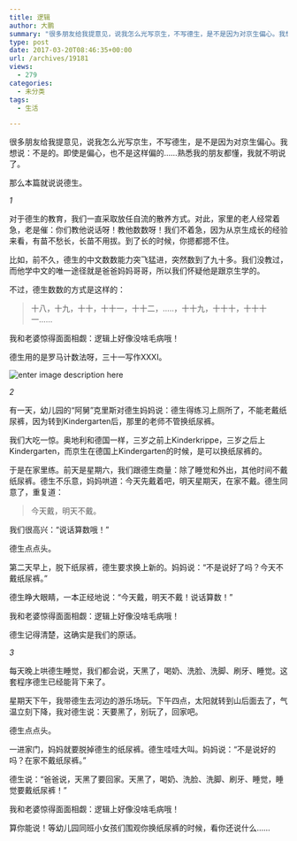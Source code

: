```yaml
---
title: 逻辑
author: 大鹏
summary: "很多朋友给我提意见，说我怎么光写京生，不写德生，是不是因为对京生偏心。我想说：不是的。即使是偏心，也不是这样偏的……熟悉我的朋友都懂，我就不明说了。"
type: post
date: 2017-03-20T08:46:35+00:00
url: /archives/19181
views:
  - 279
categories:
  - 未分类
tags:
  - 生活

---
```

很多朋友给我提意见，说我怎么光写京生，不写德生，是不是因为对京生偏心。我想说：不是的。即使是偏心，也不是这样偏的……熟悉我的朋友都懂，我就不明说了。

那么本篇就说说德生。

_1_

对于德生的教育，我们一直采取放任自流的散养方式。对此，家里的老人经常着急，老是催：你们教他说话呀！教他数数呀！我们不着急，因为从京生成长的经验来看，有苗不愁长，长苗不用拔。到了长的时候，你摁都摁不住。

比如，前不久，德生的中文数数能力突飞猛进，突然数到了九十多。我们没教过，而他学中文的唯一途径就是爸爸妈妈哥哥，所以我们怀疑他是跟京生学的。

不过，德生数数的方式是这样的：

> 十八，十九，十十，十十一，十十二，&#8230;..，十十九，十十十，十十十一&#8230;&#8230;

我和老婆惊得面面相觑：逻辑上好像没啥毛病哦！

德生用的是罗马计数法呀，三十一写作XXXI。

![enter image description here][1]

_2_

有一天，幼儿园的“阿舅”克里斯对德生妈妈说：德生得练习上厕所了，不能老戴纸尿裤，因为转到Kindergarten后，那里的老师不管换纸尿裤。

我们大吃一惊。奥地利和德国一样，三岁之前上Kinderkrippe，三岁之后上Kindergarten，而京生在德国上Kindergarten的时候，是可以换纸尿裤的。

于是在家里练。前天是星期六，我们跟德生商量：除了睡觉和外出，其他时间不戴纸尿裤。德生不乐意，妈妈哄道：今天先戴着吧，明天星期天，在家不戴。德生同意了，重复道：

> 今天戴，明天不戴。

我们很高兴：“说话算数哦！”

德生点点头。

第二天早上，脱下纸尿裤，德生要求换上新的。妈妈说：“不是说好了吗？今天不戴纸尿裤。”

德生睁大眼睛，一本正经地说：“今天戴，明天不戴！说话算数！”

我和老婆惊得面面相觑：逻辑上好像没啥毛病哦！

德生记得清楚，这确实是我们的原话。

_3_

每天晚上哄德生睡觉，我们都会说，天黑了，喝奶、洗脸、洗脚、刷牙、睡觉。这套程序德生已经能背下来了。

星期天下午，我带德生去河边的游乐场玩。下午四点，太阳就转到山后面去了，气温立刻下降，我对德生说：天要黑了，别玩了，回家吧。

德生点点头。

一进家门，妈妈就要脱掉德生的纸尿裤。德生哇哇大叫。妈妈说：“不是说好的吗？在家不戴纸尿裤。”

德生说：“爸爸说，天黑了要回家。天黑了，喝奶、洗脸、洗脚、刷牙、睡觉，睡觉要戴纸尿裤！”

我和老婆惊得面面相觑：逻辑上好像没啥毛病哦！

算你能说！等幼儿园同班小女孩们围观你换纸尿裤的时候，看你还说什么……

 [1]: http://www.uh.edu/engines/2783-p-play.png
